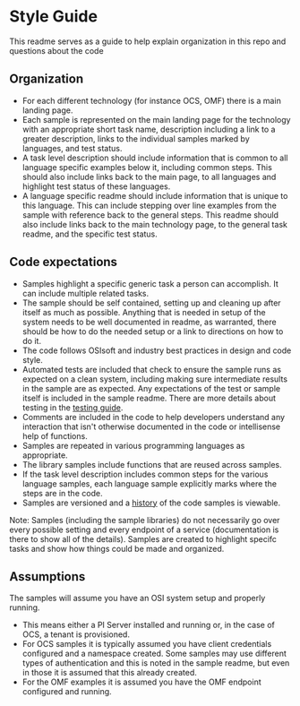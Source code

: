 # Style Guide

This readme serves as a guide to help explain organization in this repo and questions about the code

## Organization

* For each different technology (for instance OCS, OMF) there is a main landing page. 
* Each sample is represented on the main landing page for the technology with an appropriate short task name, description including a link to a greater description, links to the individual samples marked by languages, and test status.
* A task level description should include information that is common to all language specific examples below it, including common steps.  This should also include links back to the main page, to all languages and highlight test status of these languages.
* A language specific readme should include information that is unique to this language.  This can include stepping over line examples from the sample with reference back to the general steps.  This readme should also include links back to the main technology page, to the general task readme, and the specific test status.


## Code expectations

* Samples highlight a specific generic task a person can accomplish.  It can include multiple related tasks.
* The sample should be self contained, setting up and cleaning up after itself as much as possible.  Anything that is needed in setup of the system needs to be well documented in readme, as warranted, there should be how to do the needed setup or a link to directions on how to do it.  
* The code follows OSIsoft and industry best practices in design and code style.
* Automated tests are included that check to ensure the sample runs as expected on a clean system, including making sure intermediate results in the sample are as expected.  Any expectations of the test or sample itself is included in the sample readme.  There are more details about testing in the [testing guide](test_guide.md).
* Comments are included in the code to help developers understand any interaction that isn't otherwise documented in the code or intellisense help of functions.
* Samples are repeated in various programming languages as appropriate.
* The library samples include functions that are reused across samples. 
* If the task level description includes common steps for the various language samples, each language sample explicitly marks where the steps are in the code.
* Samples are versioned and a [history](miscellaneous/versionHistory.md) of the code samples is viewable.

Note: Samples (including the sample libraries) do not necessarily go over every possible setting and every endpoint of a service (documentation is there to show all of the details).  Samples are created to highlight specifc tasks and show how things could be made and organized.

## Assumptions
 The samples will assume you have an OSI system setup and properly running.  

* This means either a PI Server installed and running or, in the case of OCS, a tenant is provisioned.  
* For OCS samples it is typically assumed you have client credentials configured and a namespace created.  Some samples may use different types of authentication and this is noted in the sample readme, but even in those it is assumed that this already created.  
* For the OMF examples it is assumed you have the OMF endpoint configured and running.  



